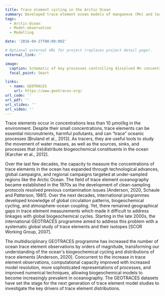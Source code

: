 ```yaml
---
title: Trace element cycling in the Arctic Ocean
summary: Developed trace element ocean models of manganese (Mn) and lead (Pb) to quantify the sources, sinks, and processes governing trace element distributions in the Canadian Arctic. Used simple 1D, more complex 3D, and lagrangian models to help inform and extend explanations of trace element observations.
tags:
  - Arctic-Ocean
  - Model-observation
  - Modelling

date: '2016-04-27T00:00:00Z'

# Optional external URL for project (replaces project detail page).
external_link: ''

image: 
  caption: Schematic of key processes controlling dissolved Mn concentrations in the Canadian Arctic ocean.
  focal_point: Smart

links:
  - name: GEOTRACES
    url: https://www.geotraces.org/
url_code: ''
url_pdf: ''
url_slides: ''
url_video: ''
---
```


Trace elements occur in concentrations less than 10 µmol/kg in the environment. Despite their small concentrations, trace elements can be essential micronutrients, harmful pollutants, and can “trace” oceanic processes [Bruland et al., 2013]. As tracers, they are useful tools to study the movement of water masses, as well as the sources, sinks, and processes that (re)distribute biogeochemical constituents in the ocean [Karcher et al., 2012].

Over the last few decades, the capacity to measure the concentrations of trace elements in the ocean has expanded through technological advances, global campaigns, and regional campaigns targeted at under-sampled regions like the Arctic Ocean. The field of trace element oceanography became established in the 1970s as the development of clean-sampling protocols resolved previous contamination issues [Anderson, 2020, Schaule and Patterson, 1981]. Over the next decades, international programmes developed knowledge of global circulation patterns, biogeochemical cycling, and atmosphere-ocean coupling. Yet, there remained geographical gaps in trace element measurements which made it difficult to address linkages with global biogeochemical cycles. Starting in the late 2000s, the international GEOTRACES programme aimed to address this problem with a systematic global study of trace elements and their isotopes [SCOR Working Group, 2007].

The multidisciplinary GEOTRACES programme has increased the number of ocean trace element observations by orders of magnitude, transforming our understanding of the ocean's biogeochemical cycling and distributions of trace elements [Anderson, 2020]. Concurrent to the increase in trace element observations, computational capacity improved with increased model resolution, more sophisticated representations of processes, and improved numerical techniques, allowing biogeochemical models to become increasingly prevalent in oceanography. The GEOTRACES datasets have set the stage for the next generation of trace element model studies to investigate the key drivers of trace element distributions.

